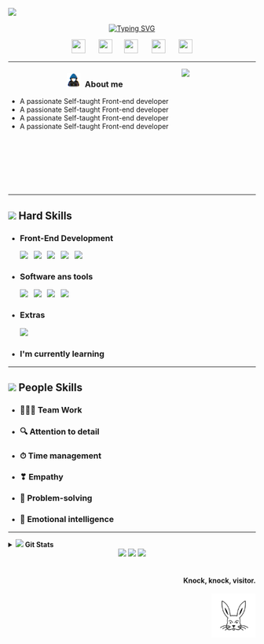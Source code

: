  <a href="https://visitorbadge.io/status?path=https%3A%2F%2Fgithub.com%2Fapocsenpai"><img src="https://api.visitorbadge.io/api/daily?path=https%3A%2F%2Fgithub.com%2Fapocsenpai&label=profile.dailyVisitors&labelColor=%23003b00&countColor=%23008f11&style=plastic&labelStyle=none"/></a>
<p align="center">
<a href="https://git.io/typing-svg"><img src="https://readme-typing-svg.demolab.com?font=Fira+Code&weight=700&size=25&duration=3000&pause=600&color=00FF41&center=true&width=443&height=80&lines=%F0%9F%96%96+Hello+World!;I'm+Jon;Follow+the+white+rabbit.+%F0%9F%90%87" alt="Typing SVG" /></a>
</p>

<div align="center">
  
  <!-- Contacts tags -->
<a href="mailto:sennasjonatas@gmail.com"><img height="28" width="28" src="https://cdn.simpleicons.org/gmail/00FF41" /></a>
&#8287;&#8287;&#8287;&#8287;&#8287;
<a href="https://github.com/apocsenpai"><img height="28" width="28" src="https://cdn.simpleicons.org/github/00FF41" /></a>&#8287;&#8287;&#8287;&#8287;&#8287;
<a href="https://www.linkedin.com/in/jonatas-sennas-69a359221/"><img height="28" width="28" src="https://cdn.simpleicons.org/linkedin/00FF41" /></a>
&#8287;&#8287;&#8287;&#8287;&#8287;
<a href="https://discordapp.com/users/319828221933649920"><img height="28" width="28" src="https://cdn.simpleicons.org/discord/00FF41" /></a>
&#8287;&#8287;&#8287;&#8287;&#8287;
<a href="https://twitter.com/apocsenpai"><img height="28" width="28" src="https://cdn.simpleicons.org/twitter/00FF41" /></a>

</div>

<hr>
<img align="right" src="https://i.giphy.com/media/smzfl3E7a4iHK/giphy.webp" height="auto" width="30%">
<h3 align="center"> <img src="https://github.com/0xAbdulKhalid/0xAbdulKhalid/raw/main/assets/mdImages/about_me.gif" width="28px" alt="About me"/>&#8287; <b> About me </b> </h3>



<ul>
  <li>A passionate Self-taught Front-end developer</li>
  <li>A passionate Self-taught Front-end developer</li>
  <li>A passionate Self-taught Front-end developer</li>
  <li>A passionate Self-taught Front-end developer</li>
 
 </ul>
 
 <br><br><br><br><br><br>
 <hr>

<!-- Hard skills -->
  <h2><img src="https://media2.giphy.com/media/QssGEmpkyEOhBCb7e1/giphy.gif?cid=ecf05e47a0n3gi1bfqntqmob8g9aid1oyj2wr3ds3mg700bl&rid=giphy.gif" width ="25"><b>  Hard Skills</b></h2>
<ul>
  <li>
    <h3>Front-End Development</h3>
    <img height="auto" width="40" src="https://cdn.simpleicons.org/html5/E34F26" />&#8287;&#8287;
    <img height="auto" width="40" src="https://cdn.simpleicons.org/css3/1572B6" />&#8287;&#8287;
    <img height="auto" width="40" src="https://cdn.simpleicons.org/javascript/F7DF1E" />&#8287;&#8287;
    <img height="auto" width="40" src="https://cdn.simpleicons.org/bootstrap/7952B3" />&#8287;&#8287;
    <img height="auto" width="40" src="https://cdn.simpleicons.org/sass/CC6699" />&#8287;&#8287;
  </li>
  <li>
    <h3>Software ans tools</h3>
    <img height="auto" width="40" src="https://cdn.simpleicons.org/git/F05032" />&#8287;&#8287;
    <img height="auto" width="40" src="https://cdn.simpleicons.org/github/999999" />&#8287;&#8287;
    <img height="auto" width="40" src="https://cdn.simpleicons.org/linux/FCC624" />&#8287;&#8287;
    <img height="auto" width="40" src="https://cdn.simpleicons.org/visualstudio/5C2D91" />
  </li>
  <li>
    <h3>Extras</h3>
    <img height="auto" width="40" src="https://cdn.simpleicons.org/gnometerminal/008F11" />&#8287;&#8287;
  </li>
  <li><h3>I'm currently learning</h3></li>
 </ul>
 <hr>
<!-- People skills -->
  <h2><img src="https://i.giphy.com/media/oH9EpHYhOtlIZipqpk/giphy.webp" width ="40"><b>  People Skills</b></h2>
<ul>
  <li><h3>👨‍👧‍👦 Team Work</h3></li>
  <li><h3>🔍 Attention to detail</h3></li>
  <li><h3>⏱ Time management</h3></li>
  <li><h3>❣ Empathy</h3></li>
  <li><h3>🧩 Problem-solving</h3></li>
  <li><h3>🧠 Emotional intelligence</h3></li>
 </ul>
 <hr>
<details>
<summary> <img src="https://next3-assets.s3.amazonaws.com/activities/1320/backgrounds-1495419106-graphs_a3_72dpi.gif" width ="25"><b>  Git Stats</b></summary>
<br>
  <div align="center">
<picture>
<source 
  srcset="https://github-readme-stats.vercel.app/api/top-langs/?username=apocsenpai&bg_color=00000000&title_color=008F11&icon_color=008F11&text_color=fafafa"
  media="(prefers-color-scheme: dark)"
/>
<source
  srcset="https://github-readme-stats.vercel.app/api/top-langs/?username=apocsenpai&bg_color=00000000&title_color=003B00&icon_color=008F11&text_color=040404"
  media="(prefers-color-scheme: light), (prefers-color-scheme: no-preference)"
/>
<img src="https://github-readme-stats.vercel.app/api/top-langs/?username=apocsenpai" />
</picture>
    &#8287;&#8287;
    <picture>
<source 
  srcset="https://github-readme-stats.vercel.app/api?username=apocsenpai&show_icons=true&bg_color=00000000&title_color=008F11&icon_color=008F11&text_color=fafafa"
  media="(prefers-color-scheme: dark)"
/>
<source
  srcset="https://github-readme-stats.vercel.app/api?username=apocsenpai&show_icons=true&bg_color=00000000&title_color=003B00&icon_color=008F11&text_color=040404"
  media="(prefers-color-scheme: light), (prefers-color-scheme: no-preference)"
/>
<img src="https://github-readme-stats.vercel.app/api?username=anuraghazra&show_icons=true" />
</picture>
  </div>
</details>

<div align="center">
  <a href="https://github.com/apocsenpai/Projeto_04_parrotsCardGame"/><img width="320px" src="https://github-readme-stats.vercel.app/api/pin/?username=apocsenpai&repo=Projeto_04_parrotsCardGame" /><a>
<a href="https://github.com/jansenosorio/buzzquizz"/><img width="320px" src="https://github-readme-stats.vercel.app/api/pin/?username=jansenosorio&repo=buzzquizz" /><a>
<a href="https://github.com/apocsenpai/BatePapoUol"/><img width="320px" src="https://github-readme-stats.vercel.app/api/pin/?username=apocsenpai&repo=BatePapoUol" /><a>
  </div>

<br>
 <h4 align="right">Knock, knock, visitor.</h4>
 <picture>
<source 
  srcset="./whiteRabbit.png"
  media="(prefers-color-scheme: dark)"
/>
<source
  srcset="./rabbit.png"
  media="(prefers-color-scheme: light), (prefers-color-scheme: no-preference)"
/>
  <img align="right" width="90px" src="./rabbit.png"/>
</picture>

<!--
Color pallette

Vampire Black - #0D0208
Dark Green - #003B00
Islamic Green - #008F11
Malachite - #00FF41
-->
